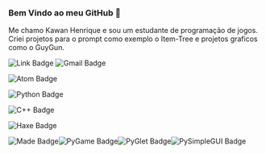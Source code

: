 ### Bem Vindo ao meu GitHub 👋
Me chamo Kawan Henrique e sou um estudante de programação de jogos.
Criei projetos para o prompt como exemplo o Item-Tree e projetos graficos como o GuyGun.

![Link Badge](https://img.shields.io/badge/-Kawan%20Henrique%20Pereira-7AA5FF?&style=for-the-badge&logoColor=white&logo=linkedin) ![Gmail Badge](https://img.shields.io/badge/-kawan.inf@gmail.com-E72D2D?&style=for-the-badge&logoColor=white&logo=gmail) 

![Atom Badge](https://img.shields.io/badge/-Atom-2DE0A7?&logo=atom&labelColor=2e3440&style=for-the-badge&logoColor=2DE0A7)

![Python Badge](https://img.shields.io/badge/-PYTHON-678BDC?&logo=python&labelColor=2e3440&style=for-the-badge&logoColor=678BDC)

![C++ Badge](https://img.shields.io/badge/-C++-7AA5FF?&logo=C%2B%2B&labelColor=2e3440&style=for-the-badge&logoColor=7AA5FF)

![Haxe Badge](https://img.shields.io/badge/-HaxE-E88E2C?&logo=Haxe&labelColor=2e3440&style=for-the-badge&logoColor=E88E2C)

![Made Badge](https://img.shields.io/badge/-Packages%20Python-678BDC?&labelColor=FFDB7D&style=for-the-badge&logoColor=678BDC)![PyGame Badge](https://img.shields.io/badge/-PYGAME-678BDC?&logo=pypi&labelColor=2e3440&style=for-the-badge&logoColor=678BDC)![PyGlet Badge](https://img.shields.io/badge/-PYGlet-678BDC?&logo=pypi&labelColor=2e3440&style=for-the-badge&logoColor=678BDC)![PySimpleGUI Badge](https://img.shields.io/badge/-PYSimplegui-678BDC?&logo=pypi&labelColor=2e3440&style=for-the-badge&logoColor=678BDC)
